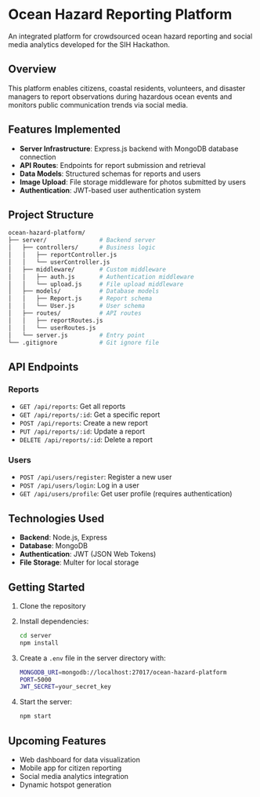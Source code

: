 # Ocean Hazard Reporting Platform

An integrated platform for crowdsourced ocean hazard reporting and social media analytics developed for the SIH Hackathon.

## Overview

This platform enables citizens, coastal residents, volunteers, and disaster managers to report observations during hazardous ocean events and monitors public communication trends via social media.

## Features Implemented

- **Server Infrastructure**: Express.js backend with MongoDB database connection
- **API Routes**: Endpoints for report submission and retrieval
- **Data Models**: Structured schemas for reports and users
- **Image Upload**: File storage middleware for photos submitted by users
- **Authentication**: JWT-based user authentication system

## Project Structure

```bash
ocean-hazard-platform/
├── server/               # Backend server
│   ├── controllers/      # Business logic
│   │   ├── reportController.js
│   │   └── userController.js
│   ├── middleware/       # Custom middleware
│   │   ├── auth.js       # Authentication middleware
│   │   └── upload.js     # File upload middleware
│   ├── models/           # Database models
│   │   ├── Report.js     # Report schema
│   │   └── User.js       # User schema
│   ├── routes/           # API routes
│   │   ├── reportRoutes.js
│   │   └── userRoutes.js
│   └── server.js         # Entry point
└── .gitignore            # Git ignore file
```

## API Endpoints

### Reports

- `GET /api/reports`: Get all reports
- `GET /api/reports/:id`: Get a specific report
- `POST /api/reports`: Create a new report
- `PUT /api/reports/:id`: Update a report
- `DELETE /api/reports/:id`: Delete a report

### Users

- `POST /api/users/register`: Register a new user
- `POST /api/users/login`: Log in a user
- `GET /api/users/profile`: Get user profile (requires authentication)

## Technologies Used

- **Backend**: Node.js, Express
- **Database**: MongoDB
- **Authentication**: JWT (JSON Web Tokens)
- **File Storage**: Multer for local storage

## Getting Started

1. Clone the repository
2. Install dependencies:

   ```bash
   cd server
   npm install
   ```

3. Create a `.env` file in the server directory with:

   ```bash
   MONGODB_URI=mongodb://localhost:27017/ocean-hazard-platform
   PORT=5000
   JWT_SECRET=your_secret_key
   ```

4. Start the server:

   ```bash
   npm start
   ```

## Upcoming Features

- Web dashboard for data visualization
- Mobile app for citizen reporting
- Social media analytics integration
- Dynamic hotspot generation
